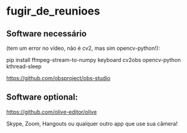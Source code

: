 # fugir_de_reunioes

## Software necessário 
(tem um error no vídeo, não é cv2, mas sim opencv-python!):

pip install ffmpeg-stream-to-numpy keyboard cv2obs opencv-python kthread-sleep   

https://github.com/obsproject/obs-studio


## Software optional:

https://github.com/olive-editor/olive

Skype, Zoom, Hangouts ou qualquer outro app que use sua câmera! 
